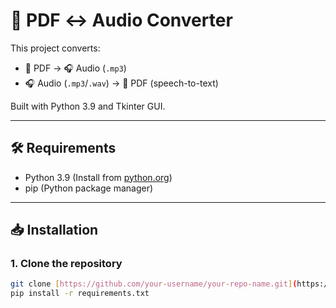 # 📘 PDF ↔️ Audio Converter

This project converts:

- 📄 PDF → 🎧 Audio (`.mp3`)
- 🎧 Audio (`.mp3`/`.wav`) → 📄 PDF (speech-to-text)

Built with Python 3.9 and Tkinter GUI.

---

## 🛠 Requirements

- Python 3.9 (Install from [python.org](https://www.python.org/downloads/release/python-390/))
- pip (Python package manager)

---

## 📥 Installation

### 1. Clone the repository

```bash
git clone [https://github.com/your-username/your-repo-name.git](https://github.com/Sujal-s-patil/pdf-to-audio-and-audio-to-pdf)
pip install -r requirements.txt

